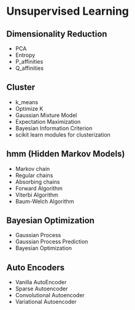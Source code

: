 # Unsupervised Learning
## Dimensionality Reduction
* PCA
* Entropy
* P_affinities
* Q_affinities

## Cluster
* k_means
* Optimize K
* Gaussian Mixture Model
* Expectation Maximization
* Bayesian Information Criterion
* scikit learn modules for clusterization

## hmm (Hidden Markov Models)
* Markov chain
* Regular chains
* Absorbing chains
* Forward Algorithm
* Viterbi Algorithm
* Baum-Welch Algorithm

## Bayesian Optimization
* Gaussian Process
* Gaussian Process Prediction
* Bayesian Optimization

## Auto Encoders
* Vanilla AutoEncoder
* Sparse Autoencoder
* Convolutional Autoencoder
* Variational Autoencoder
